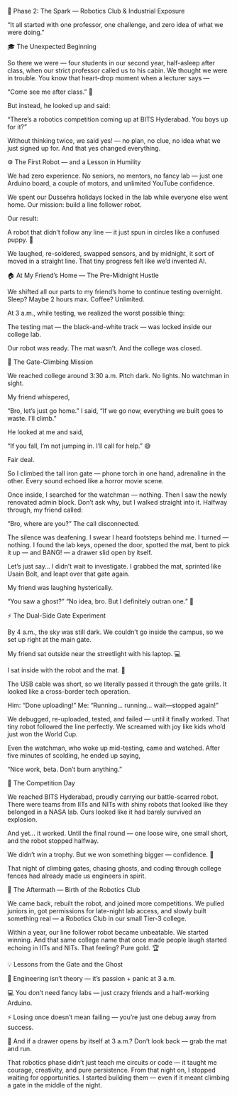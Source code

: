 🌟 Phase 2: The Spark — Robotics Club & Industrial Exposure

“It all started with one professor, one challenge, and zero idea of what we were doing.”

🎓 The Unexpected Beginning

So there we were — four students in our second year, half-asleep after class, when our strict professor called us to his cabin.
We thought we were in trouble. You know that heart-drop moment when a lecturer says —

“Come see me after class.” 😬

But instead, he looked up and said:

“There’s a robotics competition coming up at BITS Hyderabad. You boys up for it?”

Without thinking twice, we said yes! — no plan, no clue, no idea what we just signed up for.
And that yes changed everything.

⚙️ The First Robot — and a Lesson in Humility

We had zero experience. No seniors, no mentors, no fancy lab — just one Arduino board, a couple of motors, and unlimited YouTube confidence.

We spent our Dussehra holidays locked in the lab while everyone else went home.
Our mission: build a line follower robot.

Our result:

A robot that didn’t follow any line — it just spun in circles like a confused puppy. 🐶

We laughed, re-soldered, swapped sensors, and by midnight, it sort of moved in a straight line.
That tiny progress felt like we’d invented AI.

🏠 At My Friend’s Home — The Pre-Midnight Hustle

We shifted all our parts to my friend’s home to continue testing overnight.
Sleep? Maybe 2 hours max. Coffee? Unlimited.

At 3 a.m., while testing, we realized the worst possible thing:

The testing mat — the black-and-white track — was locked inside our college lab.

Our robot was ready. The mat wasn’t.
And the college was closed.

🧗 The Gate-Climbing Mission

We reached college around 3:30 a.m.
Pitch dark. No lights. No watchman in sight.

My friend whispered,

“Bro, let’s just go home.”
I said,
“If we go now, everything we built goes to waste. I’ll climb.”

He looked at me and said,

“If you fall, I’m not jumping in. I’ll call for help.” 😅

Fair deal.

So I climbed the tall iron gate — phone torch in one hand, adrenaline in the other.
Every sound echoed like a horror movie scene.

Once inside, I searched for the watchman — nothing.
Then I saw the newly renovated admin block. Don’t ask why, but I walked straight into it.
Halfway through, my friend called:

“Bro, where are you?”
The call disconnected.

The silence was deafening. I swear I heard footsteps behind me. I turned — nothing.
I found the lab keys, opened the door, spotted the mat, bent to pick it up —
and BANG! — a drawer slid open by itself.

Let’s just say… I didn’t wait to investigate.
I grabbed the mat, sprinted like Usain Bolt, and leapt over that gate again.

My friend was laughing hysterically.

“You saw a ghost?”
“No idea, bro. But I definitely outran one.” 👻

⚡ The Dual-Side Gate Experiment

By 4 a.m., the sky was still dark.
We couldn’t go inside the campus, so we set up right at the main gate.

My friend sat outside near the streetlight with his laptop. 💻

I sat inside with the robot and the mat. 🤖

The USB cable was short, so we literally passed it through the gate grills.
It looked like a cross-border tech operation.

Him: “Done uploading!”
Me: “Running... running... wait—stopped again!”

We debugged, re-uploaded, tested, and failed — until it finally worked.
That tiny robot followed the line perfectly.
We screamed with joy like kids who’d just won the World Cup.

Even the watchman, who woke up mid-testing, came and watched.
After five minutes of scolding, he ended up saying,

“Nice work, beta. Don’t burn anything.”

🏁 The Competition Day

We reached BITS Hyderabad, proudly carrying our battle-scarred robot.
There were teams from IITs and NITs with shiny robots that looked like they belonged in a NASA lab.
Ours looked like it had barely survived an explosion.

And yet… it worked.
Until the final round — one loose wire, one small short, and the robot stopped halfway.

We didn’t win a trophy.
But we won something bigger — confidence. 💪

That night of climbing gates, chasing ghosts, and coding through college fences had already made us engineers in spirit.

🧠 The Aftermath — Birth of the Robotics Club

We came back, rebuilt the robot, and joined more competitions.
We pulled juniors in, got permissions for late-night lab access, and slowly built something real —
a Robotics Club in our small Tier-3 college.

Within a year, our line follower robot became unbeatable.
We started winning.
And that same college name that once made people laugh started echoing in IITs and NITs.
That feeling? Pure gold. 🏆

💡 Lessons from the Gate and the Ghost

🧩 Engineering isn’t theory — it’s passion + panic at 3 a.m.

💻 You don’t need fancy labs — just crazy friends and a half-working Arduino.

⚡ Losing once doesn’t mean failing — you’re just one debug away from success.

👻 And if a drawer opens by itself at 3 a.m.? Don’t look back — grab the mat and run.

That robotics phase didn’t just teach me circuits or code — it taught me courage, creativity, and pure persistence.
From that night on, I stopped waiting for opportunities.
I started building them — even if it meant climbing a gate in the middle of the night.
